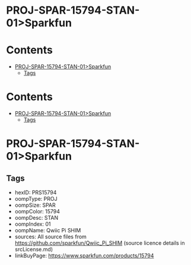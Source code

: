 
PROJ-SPAR-15794-STAN-01>Sparkfun
================================

Contents
========

* [PROJ-SPAR-15794-STAN-01>Sparkfun](#proj-spar-15794-stan-01sparkfun)
	* [Tags](#tags)

Contents
========

* [PROJ-SPAR-15794-STAN-01>Sparkfun](#proj-spar-15794-stan-01sparkfun)
	* [Tags](#tags)

# PROJ-SPAR-15794-STAN-01>Sparkfun

## Tags

- hexID: PRS15794
- oompType: PROJ
- oompSize: SPAR
- oompColor: 15794
- oompDesc: STAN
- oompIndex: 01
- oompName: Qwiic Pi SHIM
- sources: All source files from https://github.com/sparkfun/Qwiic_Pi_SHIM (source licence details in srcLicense.md)
- linkBuyPage: https://www.sparkfun.com/products/15794
